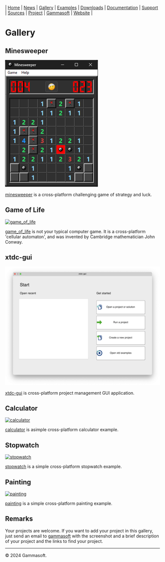 | [Home](home.md) | [News](news.md) | [Gallery](gallery.md) | [Examples](examples.md) | [Downloads](downloads.md) | [Documentation](documentation.md) | [Support](support.md) | [Sources](https://github.com/gammasoft71/xtd) | [Project](https://sourceforge.net/projects/xtdpro/) | [Gammasoft](gammasoft.md) | [Website](https://gammasoft71.github.io/xtd) |

# Gallery

## Minesweeper

[![minesweeper](pictures/minesweeper.png)](https://github.com/gammasoft71/xtd/blob/master/examples/xtd.forms.examples/games/minesweeper/README.md)

[minesweeper](https://github.com/gammasoft71/xtd/blob/master/examples/xtd.forms.examples/games/minesweeper/README.md) is a cross-platform challenging game of strategy and luck.

## Game of Life

[![game_of_life](pictures/game_of_life.png)](https://github.com/gammasoft71/xtd/blob/master/examples/xtd.forms.examples/games/game_of_life/README.md)

[game_of_life](https://github.com/gammasoft71/xtd/blob/master/examples/xtd.forms.examples/games/game_of_life/README.md) is not your typical computer game. It is a cross-platform 'cellular automaton', and was invented by Cambridge mathematician John Conway.

## xtdc-gui

[![xtdc-gui](pictures/xtdc-gui.png)](https://github.com/gammasoft71/xtd/blob/master/tools/xtdc-gui/README.md)

[xtdc-gui](https://github.com/gammasoft71/xtd/blob/master/tools/xtdc-gui/README.md) is cross-platform project management GUI application.

## Calculator

[![calculator](pictures/calculator.png)](https://github.com/gammasoft71/xtd/blob/master/examples/xtd.forms.examples/others/calculator/README.md)

[calculator](https://github.com/gammasoft71/xtd/blob/master/examples/xtd.forms.examples/others/calculator/README.md) is asimple cross-platform calculator example.

## Stopwatch

[![stopwatch](pictures/stopwatch.png)](https://github.com/gammasoft71/xtd/blob/master/examples/xtd.forms.examples/others/stopwatch_form/README.md)

[stopwatch](https://github.com/gammasoft71/xtd/blob/master/examples/xtd.forms.examples/others/stopwatch_form/README.md) is a simple cross-platform stopwatch example.

## Painting

[![painting](pictures/painting.png)](https://github.com/gammasoft71/xtd/blob/master/examples/xtd.forms.examples/others/painting/README.md)

[painting](https://github.com/gammasoft71/xtd/blob/master/examples/xtd.forms.examples/others/painting/README.md) is a simple cross-platform painting example.

## Remarks

Your projects are welcome. If you want to add your project in this gallery, just send an email to [gammasoft](gammasoft71@gmail.com) with the screenshot and a brief description of your project and the links to find your project.

______________________________________________________________________________________________

© 2024 Gammasoft.
